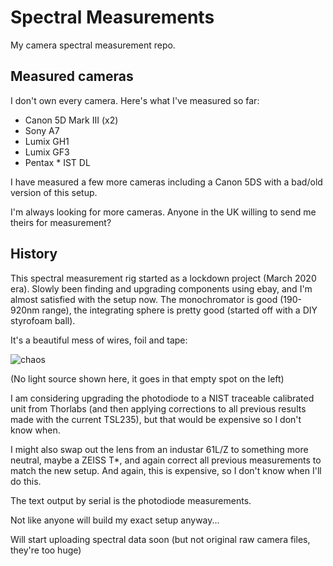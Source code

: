 # Spectral Measurements

My camera spectral measurement repo.

## Measured cameras

I don't own every camera. Here's what I've measured so far:

- Canon 5D Mark III (x2)
- Sony A7
- Lumix GH1
- Lumix GF3
- Pentax * IST DL

I have measured a few more cameras including a Canon 5DS with a bad/old version of this setup.

I'm always looking for more cameras. Anyone in the UK willing to send me theirs for measurement?

## History

This spectral measurement rig started as a lockdown project (March 2020 era). Slowly been finding and upgrading components using ebay, and I'm almost satisfied with the setup now. The monochromator is good (190-920nm range), the integrating sphere is pretty good (started off with a DIY styrofoam ball).

It's a beautiful mess of wires, foil and tape:

![chaos](https://user-images.githubusercontent.com/23642861/144686777-f576c793-c779-4354-8aaf-614a1862b31c.jpg)

(No light source shown here, it goes in that empty spot on the left)

I am considering upgrading the photodiode to a NIST traceable calibrated unit from Thorlabs (and then applying corrections to all previous results made with the current TSL235), but that would be expensive so I don't know when.

I might also swap out the lens from an industar 61L/Z to something more neutral, maybe a ZEISS T*, and again correct all previous measurements to match the new setup. And again, this is expensive, so I don't know when I'll do this.

The text output by serial is the photodiode measurements.

Not like anyone will build my exact setup anyway...

Will start uploading spectral data soon (but not original raw camera files, they're too huge)
